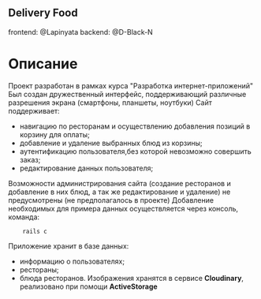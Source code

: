 ## Delivery Food

frontend: @Lapinyata
backend: @D-Black-N

# Описание

Проект разработан в рамках курса "Разработка интернет-приложений"
Был создан дружественный интерфейс, поддерживающий различные разрешения экрана (смартфоны, планшеты, ноутбуки)
Сайт поддерживает:
- навигацию по ресторанам и осуществлению добавления позиций в корзину для оплаты; 
- добавление и удаление выбранных блюд из корзины; 
- аутентификацию пользователя,без которой невозможно совершить заказ; 
- редактирование данных пользователя; 

Возможности администрирования сайта (создание ресторанов и добавление в них блюд, а так же редактирование и удаление) не предусмотрены (не предполагалось в проекте)
Добавление необходимых для примера данных осуществляется через консоль, команда:
```
    rails c
```

Приложение хранит в базе данных:
- информацию о пользователях;
- рестораны;
- блюда ресторанов.
Изображения хранятся в сервисе **Cloudinary**, реализовано при помощи **ActiveStorage** 